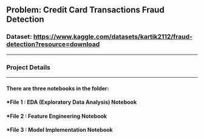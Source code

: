 ## **Problem: Credit Card Transactions Fraud Detection**

### **Dataset:** https://www.kaggle.com/datasets/kartik2112/fraud-detection?resource=download

<hr>

### Project Details

<hr>

#### There are three notebooks in the folder:

#### \*File 1 : EDA (Exploratory Data Analysis) Notebook

#### \*File 2 : Feature Engineering Notebook

#### \*File 3 : Model Implementation Notebook
